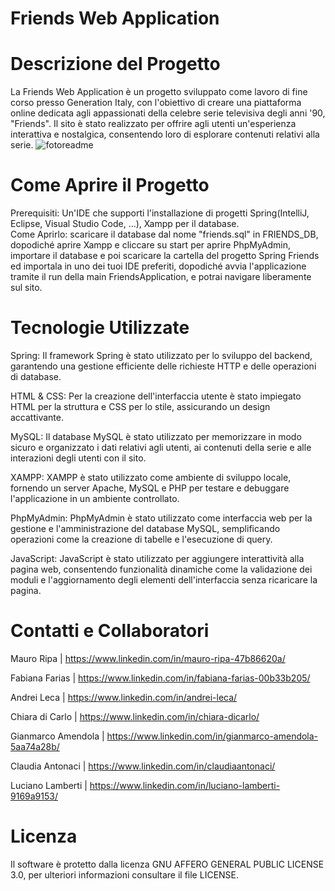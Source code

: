 
# Friends Web Application

# Descrizione del Progetto
La Friends Web Application è un progetto sviluppato come lavoro di fine corso presso Generation Italy, con l'obiettivo di creare una piattaforma online dedicata agli appassionati della celebre serie televisiva degli anni '90, "Friends". Il sito è stato realizzato per offrire agli utenti un'esperienza interattiva e nostalgica, consentendo loro di esplorare contenuti relativi alla serie.
![fotoreadme](https://github.com/mauroripa/friends/assets/22256710/8b063c84-87b4-467f-953f-00b44d298718)

# Come Aprire il Progetto
Prerequisiti: Un'IDE che supporti l'installazione di progetti Spring(IntelliJ, Eclipse, Visual Studio Code, ...), Xampp per il database.  
Come Aprirlo: scaricare il database dal nome "friends.sql" in FRIENDS_DB, dopodiché aprire Xampp e cliccare su start per aprire PhpMyAdmin, importare il database e poi scaricare la cartella del progetto Spring Friends ed importala in uno dei tuoi IDE preferiti, dopodiché avvia l'applicazione tramite il run della main FriendsApplication, e potrai navigare liberamente sul sito.

# Tecnologie Utilizzate
Spring: Il framework Spring è stato utilizzato per lo sviluppo del backend, garantendo una gestione efficiente delle richieste HTTP e delle operazioni di database.


HTML & CSS: Per la creazione dell'interfaccia utente è stato impiegato HTML per la struttura e CSS per lo stile, assicurando un design accattivante.


MySQL: Il database MySQL è stato utilizzato per memorizzare in modo sicuro e organizzato i dati relativi agli utenti, ai contenuti della serie e alle interazioni degli utenti con il sito.


XAMPP: XAMPP è stato utilizzato come ambiente di sviluppo locale, fornendo un server Apache, MySQL e PHP per testare e debuggare l'applicazione in un ambiente controllato.


PhpMyAdmin: PhpMyAdmin è stato utilizzato come interfaccia web per la gestione e l'amministrazione del database MySQL, semplificando operazioni come la creazione di tabelle e l'esecuzione di query.


JavaScript: JavaScript è stato utilizzato per aggiungere interattività alla pagina web, consentendo funzionalità dinamiche come la validazione dei moduli e l'aggiornamento degli elementi dell'interfaccia senza ricaricare la pagina.

# Contatti e Collaboratori
Mauro Ripa | https://www.linkedin.com/in/mauro-ripa-47b86620a/


Fabiana Farias | https://www.linkedin.com/in/fabiana-farias-00b33b205/


Andrei Leca | https://www.linkedin.com/in/andrei-leca/


Chiara di Carlo | https://www.linkedin.com/in/chiara-dicarlo/


Gianmarco Amendola | https://www.linkedin.com/in/gianmarco-amendola-5aa74a28b/


Claudia Antonaci | https://www.linkedin.com/in/claudiaantonaci/


Luciano Lamberti | https://www.linkedin.com/in/luciano-lamberti-9169a9153/


# Licenza
Il software è protetto dalla licenza  GNU AFFERO GENERAL PUBLIC LICENSE 3.0, per ulteriori informazioni consultare il file LICENSE.
